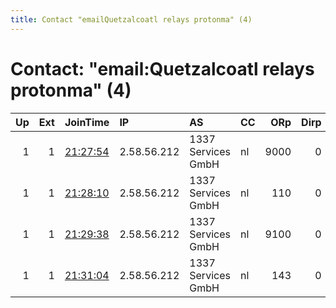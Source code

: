 ```yaml
---
title: Contact "emailQuetzalcoatl relays protonma" (4)
---
```


# Contact: "email:Quetzalcoatl relays protonma" (4)

|   Up |   Ext | JoinTime                                                                                              | IP          | AS                 | CC   |   ORp |   Dirp | OS    | Version   | Nickname     |   eFamMembers |
|-----:|------:|:------------------------------------------------------------------------------------------------------|:------------|:-------------------|:-----|------:|-------:|:------|:----------|:-------------|--------------:|
|    1 |     1 | [21:27:54](https://nusenu.github.io/OrNetStats/w/relay/3A72AE52214E2F60182D311CF68B2AC7E1E849B0.html) | 2.58.56.212 | 1337 Services GmbH | nl   |  9000 |      0 | Linux | 0.4.7.13  | Quetzalcoatl |           142 |
|    1 |     1 | [21:28:10](https://nusenu.github.io/OrNetStats/w/relay/FD40EA959A951F4A008261401E25A0E07E50626E.html) | 2.58.56.212 | 1337 Services GmbH | nl   |   110 |      0 | Linux | 0.4.7.13  | Quetzalcoatl |           142 |
|    1 |     1 | [21:29:38](https://nusenu.github.io/OrNetStats/w/relay/33DEBFF96FD95D7D5084026F6C4A55F9EC4A094C.html) | 2.58.56.212 | 1337 Services GmbH | nl   |  9100 |      0 | Linux | 0.4.7.13  | Quetzalcoatl |           142 |
|    1 |     1 | [21:31:04](https://nusenu.github.io/OrNetStats/w/relay/B6AF9746C05714E5B90063F44DC2C7FF5F96E051.html) | 2.58.56.212 | 1337 Services GmbH | nl   |   143 |      0 | Linux | 0.4.7.13  | Quetzalcoatl |           142 |
